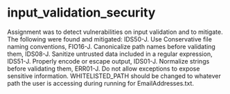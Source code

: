 # input_validation_security
Assignment was to detect vulnerabilities on input validation and to mitigate.  The following were found and mitigated: IDS50-J. Use Conservative file naming conventions, FIO16-J. Canonicalize path names before validating them, IDS08-J. Sanitize untrusted data included in a regular expression, IDS51-J. Properly encode or escape output, IDS01-J. Normalize strings before validating them, ERR01-J. Do not allow exceptions to expose sensitive information.  WHITELISTED_PATH should be changed to whatever path the user is accessing during running for EmailAddresses.txt.  
